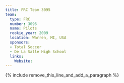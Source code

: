 ```yaml
---
title: FRC Team 3095
team:
  type: FRC
  number: 3095
  name: Pilots
  rookie_year: 2009
  location: Warren, MI, USA
  sponsors:
  - Total Soccer
  - De La Salle High School
  links:
    Website:
---
```


{% include remove_this_line_and_add_a_paragraph %}